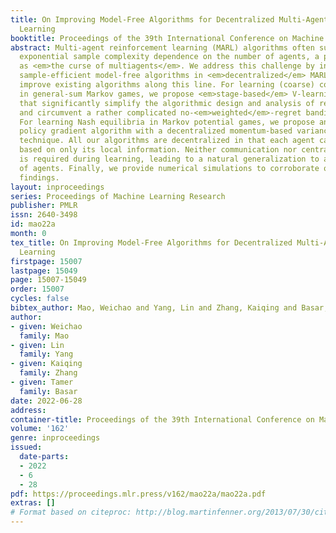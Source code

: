 ```yaml
---
title: On Improving Model-Free Algorithms for Decentralized Multi-Agent Reinforcement
  Learning
booktitle: Proceedings of the 39th International Conference on Machine Learning
abstract: Multi-agent reinforcement learning (MARL) algorithms often suffer from an
  exponential sample complexity dependence on the number of agents, a phenomenon known
  as <em>the curse of multiagents</em>. We address this challenge by investigating
  sample-efficient model-free algorithms in <em>decentralized</em> MARL, and aim to
  improve existing algorithms along this line. For learning (coarse) correlated equilibria
  in general-sum Markov games, we propose <em>stage-based</em> V-learning algorithms
  that significantly simplify the algorithmic design and analysis of recent works,
  and circumvent a rather complicated no-<em>weighted</em>-regret bandit subroutine.
  For learning Nash equilibria in Markov potential games, we propose an independent
  policy gradient algorithm with a decentralized momentum-based variance reduction
  technique. All our algorithms are decentralized in that each agent can make decisions
  based on only its local information. Neither communication nor centralized coordination
  is required during learning, leading to a natural generalization to a large number
  of agents. Finally, we provide numerical simulations to corroborate our theoretical
  findings.
layout: inproceedings
series: Proceedings of Machine Learning Research
publisher: PMLR
issn: 2640-3498
id: mao22a
month: 0
tex_title: On Improving Model-Free Algorithms for Decentralized Multi-Agent Reinforcement
  Learning
firstpage: 15007
lastpage: 15049
page: 15007-15049
order: 15007
cycles: false
bibtex_author: Mao, Weichao and Yang, Lin and Zhang, Kaiqing and Basar, Tamer
author:
- given: Weichao
  family: Mao
- given: Lin
  family: Yang
- given: Kaiqing
  family: Zhang
- given: Tamer
  family: Basar
date: 2022-06-28
address:
container-title: Proceedings of the 39th International Conference on Machine Learning
volume: '162'
genre: inproceedings
issued:
  date-parts:
  - 2022
  - 6
  - 28
pdf: https://proceedings.mlr.press/v162/mao22a/mao22a.pdf
extras: []
# Format based on citeproc: http://blog.martinfenner.org/2013/07/30/citeproc-yaml-for-bibliographies/
---
```

